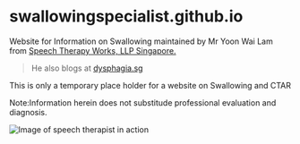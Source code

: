 # swallowingspecialist.github.io
Website for Information on Swallowing maintained by Mr Yoon Wai Lam from [Speech Therapy Works, LLP Singapore.](http://speechtherapyworks.com.sg)

> He also blogs at [dysphagia.sg](https://dysphagia.sg)

This is only a temporary place holder for a website on Swallowing and CTAR

Note:Information herein does not substitude professional evaluation and diagnosis. 

![Image of speech therapist in action](http://speechtherapyworks.com.sg/images/STW3.jpg)
